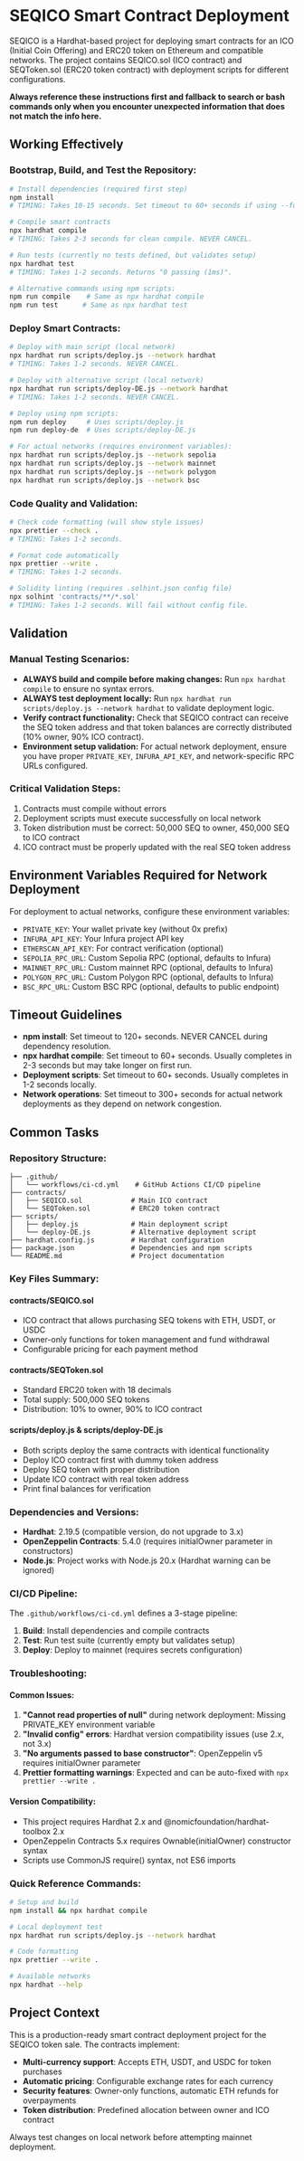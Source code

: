 # SEQICO Smart Contract Deployment

SEQICO is a Hardhat-based project for deploying smart contracts for an ICO (Initial Coin Offering) and ERC20 token on Ethereum and compatible networks. The project contains SEQICO.sol (ICO contract) and SEQToken.sol (ERC20 token contract) with deployment scripts for different configurations.

**Always reference these instructions first and fallback to search or bash commands only when you encounter unexpected information that does not match the info here.**

## Working Effectively

### Bootstrap, Build, and Test the Repository:

```bash
# Install dependencies (required first step)
npm install
# TIMING: Takes 10-15 seconds. Set timeout to 60+ seconds if using --force flag.

# Compile smart contracts
npx hardhat compile
# TIMING: Takes 2-3 seconds for clean compile. NEVER CANCEL.

# Run tests (currently no tests defined, but validates setup)
npx hardhat test
# TIMING: Takes 1-2 seconds. Returns "0 passing (1ms)".

# Alternative commands using npm scripts:
npm run compile    # Same as npx hardhat compile
npm run test      # Same as npx hardhat test
```

### Deploy Smart Contracts:

```bash
# Deploy with main script (local network)
npx hardhat run scripts/deploy.js --network hardhat
# TIMING: Takes 1-2 seconds. NEVER CANCEL.

# Deploy with alternative script (local network)
npx hardhat run scripts/deploy-DE.js --network hardhat
# TIMING: Takes 1-2 seconds. NEVER CANCEL.

# Deploy using npm scripts:
npm run deploy     # Uses scripts/deploy.js
npm run deploy-de  # Uses scripts/deploy-DE.js

# For actual networks (requires environment variables):
npx hardhat run scripts/deploy.js --network sepolia
npx hardhat run scripts/deploy.js --network mainnet
npx hardhat run scripts/deploy.js --network polygon
npx hardhat run scripts/deploy.js --network bsc
```

### Code Quality and Validation:

```bash
# Check code formatting (will show style issues)
npx prettier --check .
# TIMING: Takes 1-2 seconds.

# Format code automatically
npx prettier --write .
# TIMING: Takes 1-2 seconds.

# Solidity linting (requires .solhint.json config file)
npx solhint 'contracts/**/*.sol'
# TIMING: Takes 1-2 seconds. Will fail without config file.
```

## Validation

### Manual Testing Scenarios:

- **ALWAYS build and compile before making changes:** Run `npx hardhat compile` to ensure no syntax errors.
- **ALWAYS test deployment locally:** Run `npx hardhat run scripts/deploy.js --network hardhat` to validate deployment logic.
- **Verify contract functionality:** Check that SEQICO contract can receive the SEQ token address and that token balances are correctly distributed (10% owner, 90% ICO contract).
- **Environment setup validation:** For actual network deployment, ensure you have proper `PRIVATE_KEY`, `INFURA_API_KEY`, and network-specific RPC URLs configured.

### Critical Validation Steps:

1. Contracts must compile without errors
2. Deployment scripts must execute successfully on local network
3. Token distribution must be correct: 50,000 SEQ to owner, 450,000 SEQ to ICO contract
4. ICO contract must be properly updated with the real SEQ token address

## Environment Variables Required for Network Deployment

For deployment to actual networks, configure these environment variables:

- `PRIVATE_KEY`: Your wallet private key (without 0x prefix)
- `INFURA_API_KEY`: Your Infura project API key
- `ETHERSCAN_API_KEY`: For contract verification (optional)
- `SEPOLIA_RPC_URL`: Custom Sepolia RPC (optional, defaults to Infura)
- `MAINNET_RPC_URL`: Custom mainnet RPC (optional, defaults to Infura)
- `POLYGON_RPC_URL`: Custom Polygon RPC (optional, defaults to Infura)
- `BSC_RPC_URL`: Custom BSC RPC (optional, defaults to public endpoint)

## Timeout Guidelines

- **npm install**: Set timeout to 120+ seconds. NEVER CANCEL during dependency resolution.
- **npx hardhat compile**: Set timeout to 60+ seconds. Usually completes in 2-3 seconds but may take longer on first run.
- **Deployment scripts**: Set timeout to 60+ seconds. Usually completes in 1-2 seconds locally.
- **Network operations**: Set timeout to 300+ seconds for actual network deployments as they depend on network congestion.

## Common Tasks

### Repository Structure:

```
├── .github/
│   └── workflows/ci-cd.yml    # GitHub Actions CI/CD pipeline
├── contracts/
│   ├── SEQICO.sol            # Main ICO contract
│   └── SEQToken.sol          # ERC20 token contract
├── scripts/
│   ├── deploy.js             # Main deployment script
│   └── deploy-DE.js          # Alternative deployment script
├── hardhat.config.js         # Hardhat configuration
├── package.json              # Dependencies and npm scripts
└── README.md                 # Project documentation
```

### Key Files Summary:

#### contracts/SEQICO.sol

- ICO contract that allows purchasing SEQ tokens with ETH, USDT, or USDC
- Owner-only functions for token management and fund withdrawal
- Configurable pricing for each payment method

#### contracts/SEQToken.sol

- Standard ERC20 token with 18 decimals
- Total supply: 500,000 SEQ tokens
- Distribution: 10% to owner, 90% to ICO contract

#### scripts/deploy.js & scripts/deploy-DE.js

- Both scripts deploy the same contracts with identical functionality
- Deploy ICO contract first with dummy token address
- Deploy SEQ token with proper distribution
- Update ICO contract with real token address
- Print final balances for verification

### Dependencies and Versions:

- **Hardhat**: 2.19.5 (compatible version, do not upgrade to 3.x)
- **OpenZeppelin Contracts**: 5.4.0 (requires initialOwner parameter in constructors)
- **Node.js**: Project works with Node.js 20.x (Hardhat warning can be ignored)

### CI/CD Pipeline:

The `.github/workflows/ci-cd.yml` defines a 3-stage pipeline:

1. **Build**: Install dependencies and compile contracts
2. **Test**: Run test suite (currently empty but validates setup)
3. **Deploy**: Deploy to mainnet (requires secrets configuration)

### Troubleshooting:

#### Common Issues:

1. **"Cannot read properties of null"** during network deployment: Missing PRIVATE_KEY environment variable
2. **"Invalid config" errors**: Hardhat version compatibility issues (use 2.x, not 3.x)
3. **"No arguments passed to base constructor"**: OpenZeppelin v5 requires initialOwner parameter
4. **Prettier formatting warnings**: Expected and can be auto-fixed with `npx prettier --write .`

#### Version Compatibility:

- This project requires Hardhat 2.x and @nomicfoundation/hardhat-toolbox 2.x
- OpenZeppelin Contracts 5.x requires Ownable(initialOwner) constructor syntax
- Scripts use CommonJS require() syntax, not ES6 imports

### Quick Reference Commands:

```bash
# Setup and build
npm install && npx hardhat compile

# Local deployment test
npx hardhat run scripts/deploy.js --network hardhat

# Code formatting
npx prettier --write .

# Available networks
npx hardhat --help
```

## Project Context

This is a production-ready smart contract deployment project for the SEQICO token sale. The contracts implement:

- **Multi-currency support**: Accepts ETH, USDT, and USDC for token purchases
- **Automatic pricing**: Configurable exchange rates for each currency
- **Security features**: Owner-only functions, automatic ETH refunds for overpayments
- **Token distribution**: Predefined allocation between owner and ICO contract

Always test changes on local network before attempting mainnet deployment.
